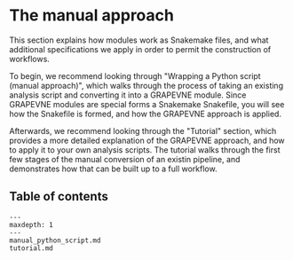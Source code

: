 # The manual approach

This section explains how modules work as Snakemake files, and what additional specifications we apply in order to permit the construction of workflows.

To begin, we recommend looking through "Wrapping a Python script (manual approach)", which walks through the process of taking an existing analysis script and converting it into a GRAPEVNE module. Since GRAPEVNE modules are special forms a Snakemake Snakefile, you will see how the Snakefile is formed, and how the GRAPEVNE approach is applied.

Afterwards, we recommend looking through the "Tutorial" section, which provides a more detailed explanation of the GRAPEVNE approach, and how to apply it to your own analysis scripts. The tutorial walks through the first few stages of the manual conversion of an existin pipeline, and demonstrates how that can be built up to a full workflow.

## Table of contents

```{toctree}
---
maxdepth: 1
---
manual_python_script.md
tutorial.md
```
